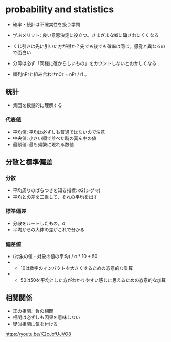 # probability and statistics

- 確率・統計は不確実性を扱う学問
- 学ぶメリット: 良い意思決定に役立つ。さまざまな嘘に騙されにくくなる

- くじ引きは先に引いた方が得か？先でも後でも確率は同じ。感覚と異なるので面白い
- 分母は必ず「同様に確からしいもの」をカウントしないとおかしくなる
- 順列nPrと組み合わせnCr = nPr / r! 。

## 統計
- 集団を数量的に理解する

### 代表値
- 平均値: 平均は必ずしも普通ではないので注意
- 中央値: 小さい順で並べた時の真ん中の値
- 最頻値: 最も頻繁に現れる数値

## 分散と標準偏差

### 分散
- 平均周りのばらつきを知る指標: σ2(シグマ)
- 平均との差を二乗して、それの平均を出す

### 標準偏差
- 分散をルートしたもの。σ
- 平均からの大体の差がこれで分かる

### 偏差値
- (対象の値 - 対象の値の平均) / σ * 10 + 50
- * 10は数字のインパクトを大きくするための恣意的な乗算
- + 50は50を平均とした方がわかりやすい感じに思えるための恣意的な加算

## 相関関係
- 正の相関、負の相関
- 相関は必ずしも因果を意味しない
- 疑似相関に気を付ける

https://youtu.be/K2cJofUJVO8